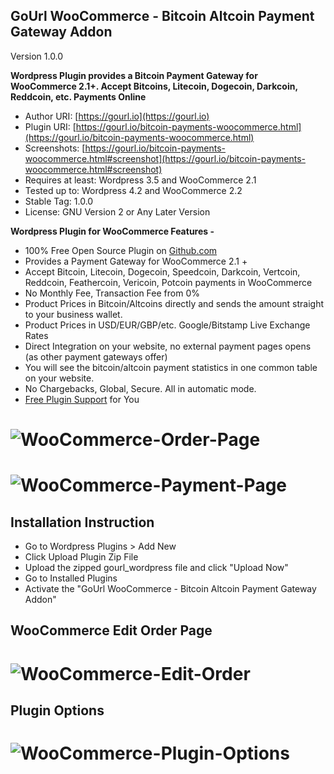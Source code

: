 
GoUrl WooCommerce - Bitcoin Altcoin Payment Gateway Addon
-----------------------------------------------------------

Version 1.0.0


**Wordpress Plugin provides a Bitcoin Payment Gateway for WooCommerce 2.1+. Accept Bitcoins, Litecoin, Dogecoin, Darkcoin, Reddcoin, etc. Payments Online**

* Author URI: [https://gourl.io](https://gourl.io)
* Plugin URI: [https://gourl.io/bitcoin-payments-woocommerce.html](https://gourl.io/bitcoin-payments-woocommerce.html)
* Screenshots: [https://gourl.io/bitcoin-payments-woocommerce.html#screenshot](https://gourl.io/bitcoin-payments-woocommerce.html#screenshot)
* Requires at least: Wordpress 3.5 and WooCommerce 2.1
* Tested up to: Wordpress 4.2 and WooCommerce 2.2 
* Stable Tag: 1.0.0
* License: GNU Version 2 or Any Later Version


**Wordpress Plugin for WooCommerce Features -**

* 100% Free Open Source Plugin on [Github.com](https://github.com/cryptoapi/Bitcoin-Payments-Woocommerce)
* Provides a Payment Gateway for WooCommerce 2.1 +
* Accept Bitcoin, Litecoin, Dogecoin, Speedcoin, Darkcoin, Vertcoin, Reddcoin, Feathercoin, Vericoin, Potcoin payments in WooCommerce
* No Monthly Fee, Transaction Fee from 0%
* Product Prices in Bitcoin/Altcoins directly and sends the amount straight to your business wallet.
* Product Prices in USD/EUR/GBP/etc. Google/Bitstamp Live Exchange Rates
* Direct Integration on your website, no external payment pages opens (as other payment gateways offer)
* You will see the bitcoin/altcoin payment statistics in one common table on your website. 
* No Chargebacks, Global, Secure. All in automatic mode.
* [Free Plugin Support](https://gourl.io/view/contact/Contact_Us.html) for You


# ![WooCommerce-Order-Page](https://gourl.io/images/woocommerce/screenshot-2.png)

# ![WooCommerce-Payment-Page](https://gourl.io/images/woocommerce/screenshot-3.png)



Installation Instruction
----------------
* Go to Wordpress Plugins > Add New
* Click Upload Plugin Zip File
* Upload the zipped gourl_wordpress file and click "Upload Now"
* Go to Installed Plugins
* Activate the "GoUrl WooCommerce - Bitcoin Altcoin Payment Gateway Addon"

  
  
  
WooCommerce Edit Order Page
----------------
   
# ![WooCommerce-Edit-Order](https://gourl.io/images/woocommerce/screenshot-5.png)



Plugin Options
----------------

  
# ![WooCommerce-Plugin-Options](https://gourl.io/images/woocommerce/screenshot-1.png)
